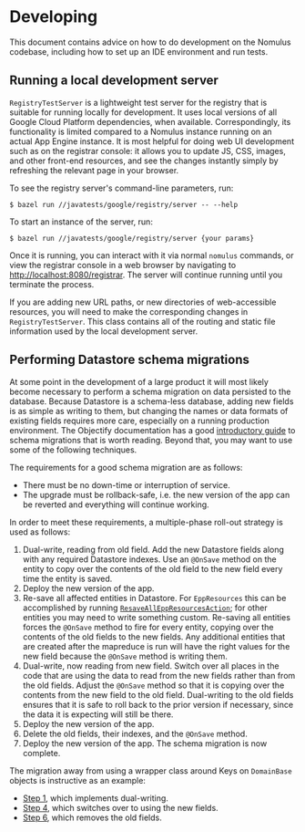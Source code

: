 # Developing

This document contains advice on how to do development on the Nomulus codebase,
including how to set up an IDE environment and run tests.

## Running a local development server

`RegistryTestServer` is a lightweight test server for the registry that is
suitable for running locally for development. It uses local versions of all
Google Cloud Platform dependencies, when available. Correspondingly, its
functionality is limited compared to a Nomulus instance running on an actual App
Engine instance. It is most helpful for doing web UI development such as on the
registrar console: it allows you to update JS, CSS, images, and other front-end
resources, and see the changes instantly simply by refreshing the relevant page
in your browser.

To see the registry server's command-line parameters, run:

```shell
$ bazel run //javatests/google/registry/server -- --help
```

To start an instance of the server, run:

```shell
$ bazel run //javatests/google/registry/server {your params}
```

Once it is running, you can interact with it via normal `nomulus` commands, or
view the registrar console in a web browser by navigating to
[http://localhost:8080/registrar](http://localhost:8080/registrar). The server
will continue running until you terminate the process.

If you are adding new URL paths, or new directories of web-accessible resources,
you will need to make the corresponding changes in `RegistryTestServer`. This
class contains all of the routing and static file information used by the local
development server.

## Performing Datastore schema migrations

At some point in the development of a large product it will most likely become
necessary to perform a schema migration on data persisted to the database.
Because Datastore is a schema-less database, adding new fields is as simple as
writing to them, but changing the names or data formats of existing fields
requires more care, especially on a running production environment. The
Objectify documentation has a good [introductory
guide](https://github.com/objectify/objectify/wiki/SchemaMigration) to schema
migrations that is worth reading. Beyond that, you may want to use some of the
following techniques.

The requirements for a good schema migration are as follows:

*   There must be no down-time or interruption of service.
*   The upgrade must be rollback-safe, i.e. the new version of the app can be
    reverted and everything will continue working.

In order to meet these requirements, a multiple-phase roll-out strategy is used
as follows:

1.  Dual-write, reading from old field. Add the new Datastore fields along with
    any required Datastore indexes. Use an `@OnSave` method on the entity to
    copy over the contents of the old field to the new field every time the
    entity is saved.
2.  Deploy the new version of the app.
3.  Re-save all affected entities in Datastore. For `EppResources` this can be
    accomplished by running
    [`ResaveAllEppResourcesAction`](https://github.com/google/nomulus/blob/master/java/google/registry/tools/server/ResaveAllEppResourcesAction.java);
    for other entities you may need to write something custom. Re-saving all
    entities forces the `@OnSave` method to fire for every entity, copying over
    the contents of the old fields to the new fields. Any additional entities
    that are created after the mapreduce is run will have the right values for
    the new field because the `@OnSave` method is writing them.
4.  Dual-write, now reading from new field. Switch over all places in the code
    that are using the data to read from the new fields rather than from the old
    fields. Adjust the `@OnSave` method so that it is copying over the contents
    from the new field to the old field. Dual-writing to the old fields ensures
    that it is safe to roll back to the prior version if necessary, since the
    data it is expecting will still be there.
5.  Deploy the new version of the app.
6.  Delete the old fields, their indexes, and the `@OnSave` method.
7.  Deploy the new version of the app. The schema migration is now complete.

The migration away from using a wrapper class around Keys on `DomainBase`
objects is instructive as an example:

*   [Step
    1](https://github.com/google/nomulus/commit/861fd60d2cb408ba2f9570d3881d316475b728c2),
    which implements dual-writing.
*   [Step
    4](https://github.com/google/nomulus/commit/361a53a3c985c14539e5ec1a31cf4ad192f67a5d),
    which switches over to using the new fields.
*   [Step
    6](https://github.com/google/nomulus/commit/780a5add78e735589f25f736059c29e9faf9aef5),
    which removes the old fields.
